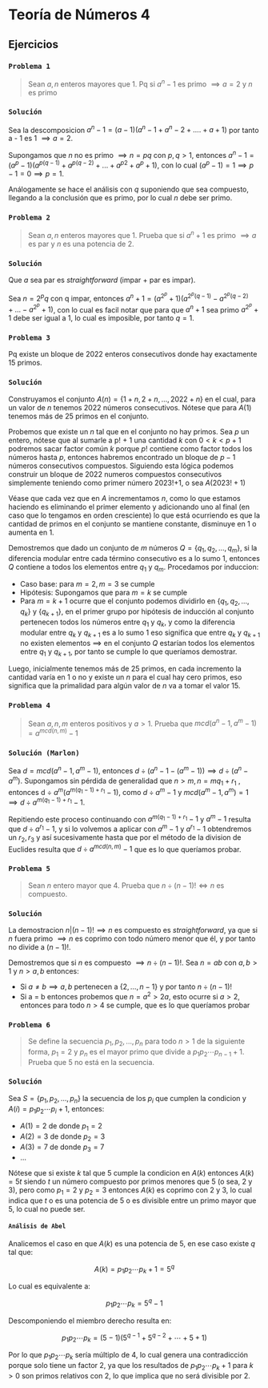 # Teoría de Números 4

## Ejercicios

### `Problema 1`

> Sean $a,n$ enteros mayores que 1. Pq si $a^n - 1$ es primo $\implies a = 2$ y $n$ es primo

### `Solución`

Sea la descomposicion $a^n - 1 = (a - 1)(a^n-1 + a^n-2 + .... + a + 1)$ por tanto a - 1 es 1 $\implies a=2$.

Supongamos que $n$ no es primo $\implies n = pq$ con $p,q \gt 1$, entonces $a^n - 1 = (a^p - 1)(a^{p(q - 1)} + a^{p(q - 2)} + ... + a^{p2} + a^p + 1)$, con lo cual $(a^p - 1) = 1 \implies p-1 = 0 \implies p = 1$.

Análogamente se hace el análisis con $q$ suponiendo que sea compuesto, llegando a la conclusión que es primo, por lo cual $n$ debe ser primo.

### `Problema 2`

> Sean $a,n$ enteros mayores que 1. Prueba que si $a^n + 1$ es primo $\implies a$ es par y $n$ es una potencia de 2.

### `Solución`

Que $a$ sea par es *straightforward* (impar + par es impar).

Sea $n = 2^pq$ con q impar, entonces $a^n + 1 = (a^{2^p} + 1)(a^{2^p(q - 1)} - a^{2^p(q - 2)} + ... - a^{2^p} + 1)$, con lo cual es facil notar que para que $a^n + 1$ sea primo $a^{2^p} + 1$ debe ser igual a 1, lo cual es imposible, por tanto $q = 1$.

### `Problema 3`

Pq existe un bloque de 2022 enteros consecutivos donde hay exactamente 15 primos.

### `Solución`

Construyamos el conjunto $A(n) = \{1 + n, 2 + n, ... , 2022 + n\}$ en el cual, para un valor de $n$ tenemos 2022 números consecutivos. Nótese que para $A(1)$ tenemos más de 25 primos en el conjunto.

Probemos que existe un $n$ tal que en el conjunto no hay primos. Sea $p$ un entero, nótese que al sumarle a p! + 1 una cantidad $k$ con $0 \lt k \lt p+1$ podremos sacar factor común $k$ porque $p!$ contiene como factor todos los números hasta $p$, entonces habremos encontrado un bloque de $p-1$ números consecutivos compuestos. Siguiendo esta lógica podemos construir un bloque de 2022 numeros compuestos consecutivos simplemente teniendo como primer número 2023!+1, o sea $A(2023!+1)$

Véase que cada vez que en $A$ incrementamos $n$, como lo que estamos haciendo es eliminando el primer elemento y adicionando uno al final (en caso que lo tengamos en orden cresciente) lo que está ocurriendo es que la cantidad de primos en el conjunto se mantiene constante, disminuye en 1 o aumenta en 1.

Demostremos que dado un conjunto de $m$ números $Q = \{q_1,q_2,\ldots,q_m\}$, si la diferencia modular entre cada término consecutivo es a lo sumo 1, entonces $Q$ contiene a todos los elementos entre $q_1$ y $q_m$. Procedamos por induccion:

- Caso base: para $m = 2, m = 3$ se cumple
- Hipótesis: Supongamos que para $m = k$ se cumple
- Para $m = k+1$ ocurre que el conjunto podemos dividirlo en $\{q_1,q_2,\ldots,q_k\}$ y $\{q_{k+1}\}$, en el primer grupo por hipótesis de inducción al conjunto pertenecen todos los números entre $q_1$ y $q_k$, y como la diferencia modular entre $q_k$ y $q_{k+1}$ es a lo sumo 1 eso significa que entre $q_k$ y $q_{k+1}$ no existen elementos $\implies$ en el conjunto $Q$ estarían todos los elementos entre $q_1$ y $q_{k+1}$, por tanto se cumple lo que queríamos demostrar.

Luego, inicialmente tenemos más de 25 primos, en cada incremento la cantidad varía en 1 o no y existe un $n$ para el cual hay cero primos, eso significa que la primalidad para algún valor de $n$ va a tomar el valor 15.

### `Problema 4`

> Sean $a,n,m$ enteros positivos y $a \gt 1$. Prueba que $mcd(a^n - 1, a^m -1) = a^{mcd(n,m)} - 1$

### `Solución (Marlon)`

Sea $d = mcd(a^n - 1, a^m -1)$, entonces $d \div (a^n - 1 - (a^m -1)) \implies d \div (a^n - a^m)$. Supongamos sin pérdida de generalidad que $n \gt m, n = mq_1 + r_1$ , entonces d $\div$ $a^m(a^{m(q_1-1)+r_1} - 1)$, como $d \div a^m - 1$   y $mcd(a^m - 1, a^m) = 1 \implies d \div a^{m(q_1-1)+r_1} - 1$.

Repitiendo este proceso continuando con $a^{m(q_1-1)+r_1} - 1$ y $a^m - 1$ resulta que $d \div a^{r_1} - 1$, y si lo volvemos a aplicar con $a^m - 1$ y $a^{r_1} - 1$ obtendremos un $r_2, r_3$ y así sucesivamente hasta que por el método de la division de Euclides resulta que $d \div a^{mcd(n,m)} - 1$ que es lo que queríamos probar.

### `Problema 5`

> Sean $n$ entero mayor que 4. Prueba que $n \div (n-1)! \iff n$ es compuesto.

### `Solución`

La demostracion $n|(n-1)! \implies n$ es compuesto es *straightforward*, ya que si $n$ fuera primo $\implies n$ es coprimo con todo número menor que él, y por tanto no divide a $(n-1)!$.

Demostremos que si $n$ es compuesto $\implies n \div (n-1)!$. Sea $n = ab$ con $a,b \gt 1$ y $n \gt a,b$ entonces:

- Si $a \ne b \implies a,b$ pertenecen a $\{2,\ldots,n-1\}$ y por tanto $n \div (n-1)!$
- Si a = b entonces probemos que $n = a^2 \gt 2a$, esto ocurre si $a > 2$, entonces para todo $n > 4$ se cumple, que es lo que queríamos probar

### `Problema 6`

> Se define la secuencia $p_1,p_2,\ldots,p_n$ para todo $n \gt 1$ de la siguiente forma, $p_1 = 2$ y $p_n$ es el mayor primo que divide a $p_1p_2 \cdots p_{n-1} + 1$. Prueba que 5 no está en la secuencia.

### `Solución`

Sea $S = \{p_1,p_2,\ldots,p_n\}$ la secuencia de los $p_i$ que cumplen la condicion y $A(i) = p_1p_2 \cdots p_i + 1$, entonces:

- $A(1) = 2$ de donde $p_1 = 2$
- $A(2) = 3$ de donde $p_2 = 3$
- $A(3) = 7$ de donde $p_3 = 7$
- ...

Nótese que si existe $k$ tal que 5 cumple la condicion en $A(k)$ entonces $A(k) = 5t$ siendo $t$ un número compuesto por primos menores que 5 (o sea, 2 y 3), pero como $p_1 = 2$ y $p_2 = 3$ entonces $A(k)$ es coprimo con 2 y 3, lo cual indica que $t$ o es una potencia de 5 o es divisible entre un primo mayor que 5, lo cual no puede ser.

#### `Análisis de Abel`

Analicemos el caso en que $A(k)$ es una potencia de 5, en ese caso existe $q$ tal que:

$$
A(k) = p_1p_2 \cdots p_k + 1 = 5^q
$$

Lo cual es equivalente a:

$$
p_1p_2 \cdots p_k= 5^q - 1
$$

Descomponiendo el miembro derecho resulta en:

$$
p_1p_2 \cdots p_k= (5-1)(5^{q-1} + 5^{q-2} + \cdots + 5 + 1)
$$

Por lo que $p_1p_2 \cdots p_k$ sería múltiplo de 4, lo cual genera una contradicción porque solo tiene un factor 2, ya que los resultados de $p_1p_2 \cdots p_k+1$ para $k \gt 0$ son primos relativos con 2, lo que implica que no será divisible por 2.
